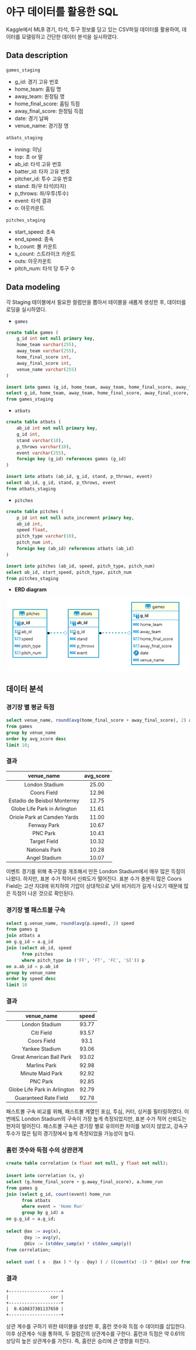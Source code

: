 # 야구 데이터를 활용한 SQL
Kaggle에서 MLB 경기, 타석, 투구 정보를 담고 있는 CSV파일 데이터를 활용하여, 데이터를 모델링하고 간단한 데이터 분석을 실시하였다.
## Data description
`games_staging`  
- g_id: 경기 고유 번호
- home_team: 홈팀 명
- away_team: 원정팀 명
- home_final_score: 홈팀 득점
- away_final_score: 원정팀 득점
- date: 경기 날짜
- venue_name: 경기장 명

`atbats_staging`
- inning: 이닝
- top: 초 or 말
- ab_id: 타석 고유 번호
- batter_id: 타자 고유 번호
- pitcher_id: 투수 고유 번호
- stand: 좌/우 타석(타자)
- p_throws: 좌/우투(투수)
- event: 타석 결과
- o: 아웃카운트

`pitches_staging`
- start_speed: 초속
- end_speed: 종속
- b_count: 볼 카운트
- s_count: 스트라이크 카운트
- outs: 아웃카운트
- pitch_num: 타석 당 투구 수

## Data modeling
각 Staging 테이블에서 필요한 컬럼만을 뽑아서 테이블을 새롭게 생성한 후, 데이터를 로딩을 실시하였다.
- `games`
```sql
create table games (
	g_id int not null primary key,
	home_team varchar(255),
	away_team varchar(255),
	home_final_score int,
	away_final_score int,
	venue_name varchar(255)
)
```
```sql
insert into games (g_id, home_team, away_team, home_final_score, away_final_score, venue_name)
select g_id, home_team, away_team, home_final_score, away_final_score, venue_name
from games_staging
```
- `atbats`
```sql
create table atbats (
	ab_id int not null primary key,
	g_id int,
	stand varchar(10),
	p_throws varchar(10),
	event varchar(255),
	foreign key (g_id) references games (g_id)
)
```
```sql
insert into atbats (ab_id, g_id, stand, p_throws, event)
select ab_id, g_id, stand, p_throws, event
from atbats_staging
```
- `pitches`
```sql
create table pitches (
	p_id int not null auto_increment primary key,
	ab_id int,
	speed float,
	pitch_type varchar(10),
	pitch_num int,
	foreign key (ab_id) references atbats (ab_id)
)
```
```sql
insert into pitches (ab_id, speed, pitch_type, pitch_num)
select ab_id, start_speed, pitch_type, pitch_num
from pitches_staging
```
- **ERD diagram**
<center>
  <img
    src="erd.png"
    width="500"
    height="200"
  />
</center>

## 데이터 분석
### 경기장 별 평균 득점
```sql
select venue_name, round(avg(home_final_score + away_final_score), 2) avg_score
from games
group by venue_name
order by avg_score desc
limit 10;
```
### 결과
|**venue_name**|**avg_score**|
|:---:|:---:|
|London Stadium|25.00|
|Coors Field|12.96|
|Estadio de Beisbol Monterrey|12.75|
|Globe Life Park in Arlington|11.61|
|Oriole Park at Camden Yards|11.00|
|Fenway Park|10.67|
|PNC Park|10.43|
|Target Field|10.32|
|Nationals Park|10.28|
|Angel Stadium|10.07|

이벤트 경기를 위해 축구장을 개조해서 만든 London Stadium에서 매우 많은 득점이 나왔다. 하지만, 표본 수가 적어서 신뢰도가 떨어진다. 표본 수가 충분히 많은 Coors Field는 고산 지대에 위치하여 기압이 상대적으로 낮아 비거리가 길게 나오기 때문에 많은 득점이 나온 것으로 확인된다.

### 경기장 별 패스트볼 구속
```sql
select g.venue_name, round(avg(p.speed), 2) speed
from games g
join atbats a 
on g.g_id = a.g_id 
join (select ab_id, speed
	  from pitches
	  where pitch_type in ('FF', 'FT', 'FC', 'SI')) p
on a.ab_id = p.ab_id
group by venue_name
order by speed desc
limit 10
```
### 결과
|**venue_name**|**speed**|
|:---:|:---:|
|London Stadium|93.77|
|Citi Field|93.57|
|Coors Field|93.1|
|Yankee Stadium|93.06|
|Great American Ball Park|93.02|
|Marlins Park|92.98|
|Minute Maid Park|92.92|
|PNC Park|92.85|
|Globe Life Park in Arlington|92.79|
|Guaranteed Rate Field|92.78|

패스트볼 구속 비교를 위해, 패스트볼 계열인 포심, 투심, 커터, 싱커를 필터링하였다. 이번에도 London Stadium의 구속이 가장 높게 측정되었지만, 표본 수가 적어 신뢰도는 현저히 떨어진다. 패스트볼 구속은 경기장 별로 유의미한 차이를 보이지 않았고, 강속구 투수가 많은 팀의 경기장에서 높게 측정되었을 가능성이 높다.

### 홈런 갯수와 득점 수의 상관관계
```sql
create table correlation (x float not null, y float not null);

insert into correlation (x, y)
select (g.home_final_score + g.away_final_score), a.home_run
from games g
join (select g_id, count(event) home_run
	  from atbats
	  where event = 'Home Run'
	  group by g_id) a
on g.g_id = a.g_id;

select @ax := avg(x), 
       @ay := avg(y), 
       @div := (stddev_samp(x) * stddev_samp(y))
from correlation;

select sum( ( x - @ax ) * (y - @ay) ) / ((count(x) -1) * @div) cor from correlation;
```
### 결과
```
+--------------------+
|                cor |
+--------------------+
|  0.610837301137650 |
+--------------------+
```
상관 계수를 구하기 위한 테이블을 생성한 후, 홈런 갯수와 득점 수 데이터를 삽입한다. 이후 상관계수 식을 통하여, 두 컬럼간의 상관계수를 구한다. 홈런과 득점은 약 0.61의 상당히 높은 상관계수를 가진다. 즉, 홈런은 승리에 큰 영향을 미친다. 
